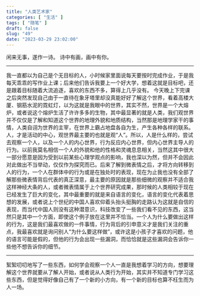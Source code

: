 ```yaml
---
title: "人类艺术家"
categories: [ "生活" ]
tags: [ "随笔" ]
draft: false
slug: "49"
date: "2023-03-29 23:02:00"
---
```



闲来无事，遂作一诗。
诗中有画，画中有你。

---
我一直都以为自己是个无目标的人，小时候家里面说每天要按时完成作业，于是我每天乖乖的写作业上课；后来他们告诉我要上一个好大学，想着这就是目标吧，还是跟着目标随着大流追逐，喜欢的东西不多，算得上几乎没有。
今天晚上下完课之后突然发现自己由于一直待在象牙塔里却没真能好好了解这个世界，看着高楼大厦、钢筋水泥的霓虹灯，以为这就是我眼中的世界，其实不然，世界是一个大熔炉，或者说这个熔炉生活了许许多多的生物，其中最显著的就是人类，我们观世界并不仅仅是了解和知道这个世界的地理外貌和地质结构，当然那是地理学家干的事情，人类自诩为世界的主宰，在世界上霸占地盘各自为生，产生各种各样的联系。人，才是活动的中心，观世界最主要的也就是观“人”。所以，人是什么样的，尝试去观察一个人，以及一个人的内心世界，行为反应内心世界，但内心世界主导人的行为。以前我莫名相信一个人的外貌和他的性格和灵魂息息相关，当然这其中很大一部分愿意是因为受到以前某些心理学观点的影响，我也深以为然，但并不会因此对此做出不当举动，仅仅作为探究而已。后来了解到微表情之后，才将方向转移到人的行为，一个人在群体中的行为或是在独处时的表现，现在为止我也没有全部了解那些微表情背后代表的真正深意，最主要的原因就是那些细微的观察并不适合我这样神经大条的人，或者微表情属于上个世界研究成果，那时候的人类相较于现在已经发生了巨大的变化，其中最重要的就是来自语言的变化，语言的变化代表着思想的发展，或者说上个世纪的中国人喜欢仰着头抬头挺胸的走路认为这就是自信的表现，而当代中国人则没有这种潜意识，科技改变了一些我们看不见的东西，这当然只是其中一个方面，即使这个例子放在这里并不恰当。一个人为什么要做出这样的行为，这是我们最喜欢做的一件事情，行为背后的引申意义才是我们关注的重点，我最喜欢就是询问别人“为什么要这样做”，或许这是小孩子才喜欢的问题，他的语言可能是假的，但他的行为会出现一些漏洞，而恰恰就是这些漏洞会告诉你一些他不想告诉你的细节。

---
絮絮叨叨地写了一些东西，如何学会观察一个人一直是我想着学习的方向，想要理解这个世界就要从了解人开始，或者说从人类行为开始，其实并不知道专门学习这些东西，但是觉得好像自己有了一个新的小方向，有一个新的目标也算不枉生而为人一场。


